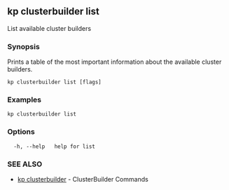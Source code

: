 ## kp clusterbuilder list

List available cluster builders

### Synopsis

Prints a table of the most important information about the available cluster builders.

```
kp clusterbuilder list [flags]
```

### Examples

```
kp clusterbuilder list
```

### Options

```
  -h, --help   help for list
```

### SEE ALSO

* [kp clusterbuilder](kp_clusterbuilder.md)	 - ClusterBuilder Commands

